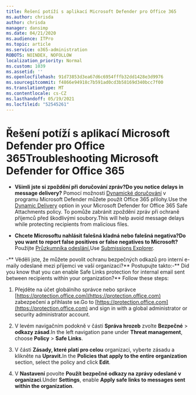 ```yaml
---
title: Řešení potíží s aplikací Microsoft Defender pro Office 365
ms.author: chrisda
author: chrisda
manager: dansimp
ms.date: 04/21/2020
ms.audience: ITPro
ms.topic: article
ms.service: o365-administration
ROBOTS: NOINDEX, NOFOLLOW
localization_priority: Normal
ms.custom: 1039
ms.assetid: ''
ms.openlocfilehash: 91d73853d3ea67d6c6954fffb32dd1428e3d9976
ms.sourcegitcommit: f4866e94918c7b591ad0cd3b58169d340bcc7f00
ms.translationtype: MT
ms.contentlocale: cs-CZ
ms.lasthandoff: 05/19/2021
ms.locfileid: "52545261"
---
```

# <a name="troubleshooting-microsoft-defender-for-office-365"></a><span data-ttu-id="01cd5-102">Řešení potíží s aplikací Microsoft Defender pro Office 365</span><span class="sxs-lookup"><span data-stu-id="01cd5-102">Troubleshooting Microsoft Defender for Office 365</span></span>

- <span data-ttu-id="01cd5-103">**Všimli jste si zpoždění při doručování zpráv?**</span><span class="sxs-lookup"><span data-stu-id="01cd5-103">**Do you notice delays in message delivery?**</span></span> <span data-ttu-id="01cd5-104">Pomocí možnosti [Dynamické doručování](/microsoft-365/security/office-365-security/dynamic-delivery-and-previewing) v programu Microsoft Defender můžete použít Office 365 přílohy.</span><span class="sxs-lookup"><span data-stu-id="01cd5-104">Use the [Dynamic Delivery](/microsoft-365/security/office-365-security/dynamic-delivery-and-previewing) option in your Microsoft Defender for Office 365 Safe Attachments policy.</span></span> <span data-ttu-id="01cd5-105">To pomůže zabránit zpoždění zpráv při ochraně příjemců před škodlivými soubory.</span><span class="sxs-lookup"><span data-stu-id="01cd5-105">This will help avoid message delays while protecting recipients from malicious files.</span></span>

- <span data-ttu-id="01cd5-106">**Chcete Microsoftu nahlásit falešná kladná nebo falešná negativa?**</span><span class="sxs-lookup"><span data-stu-id="01cd5-106">**Do you want to report false positives or false negatives to Microsoft?**</span></span> <span data-ttu-id="01cd5-107">Použijte [Průzkumníka odeslání.](https://protection.office.com/reportsubmission)</span><span class="sxs-lookup"><span data-stu-id="01cd5-107">Use [Submissions Explorer](https://protection.office.com/reportsubmission).</span></span>

<span data-ttu-id="01cd5-108">-\*\* Věděli jste, že můžete povolit ochranu bezpečných odkazů pro interní e-maily odeslané mezi příjemci ve vaší organizaci?\*\* Postupujte takto:</span><span class="sxs-lookup"><span data-stu-id="01cd5-108">-\*\* Did you know that you can enable Safe Links protection for internal email sent between recipients within your organization?\*\* Follow these steps:</span></span>

  1. <span data-ttu-id="01cd5-109">Přejděte na účet globálního správce nebo správce [https://protection.office.com](https://protection.office.com) zabezpečení a přihlaste se.</span><span class="sxs-lookup"><span data-stu-id="01cd5-109">Go to [https://protection.office.com](https://protection.office.com) and sign in with a global administrator or security administrator account.</span></span>

  2. <span data-ttu-id="01cd5-110">V levém navigačním podokně v části **Správa hrozeb** zvolte **Bezpečné** \> **odkazy zásad**.</span><span class="sxs-lookup"><span data-stu-id="01cd5-110">In the left navigation pane under **Threat management**, choose **Policy** \> **Safe Links**.</span></span>

  3. <span data-ttu-id="01cd5-111">V části **Zásady, které platí pro celou** organizaci, vyberte zásadu a klikněte na **Upravit.**</span><span class="sxs-lookup"><span data-stu-id="01cd5-111">In the **Policies that apply to the entire organization** section, select the policy and click **Edit**.</span></span>

  4. <span data-ttu-id="01cd5-112">V **Nastavení** povolte **Použít bezpečné odkazy na zprávy odeslané v organizaci**.</span><span class="sxs-lookup"><span data-stu-id="01cd5-112">Under **Settings**, enable **Apply safe links to messages sent within the organization**.</span></span>
